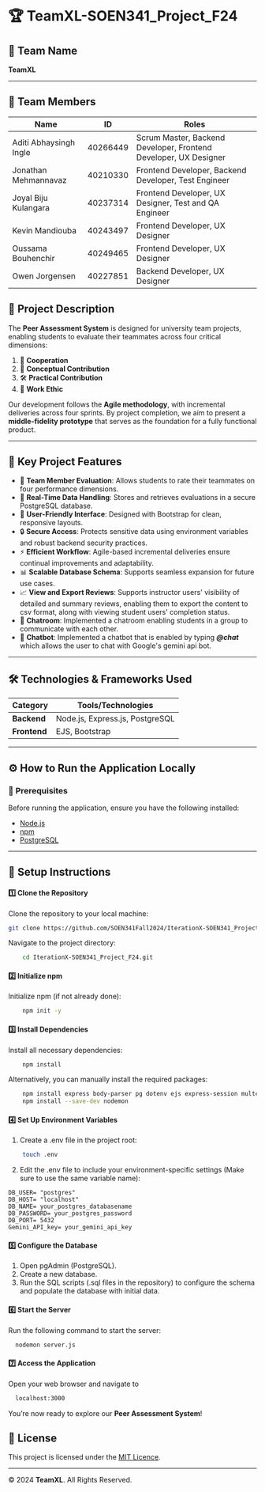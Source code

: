 # 🏆 **TeamXL-SOEN341_Project_F24**

## 🚀 **Team Name**
**TeamXL**  

---

## 👥 **Team Members**
| **Name**                  | **ID**     | **Roles**                                                                 |
|---------------------------|------------|---------------------------------------------------------------------------|
| Aditi Abhaysingh Ingle    | 40266449   | Scrum Master, Backend Developer, Frontend Developer, UX Designer          |
| Jonathan Mehmannavaz      | 40210330   | Frontend Developer, Backend Developer, Test Engineer                      |
| Joyal Biju Kulangara      | 40237314   | Frontend Developer, UX Designer, Test and QA Engineer                     |
| Kevin Mandiouba           | 40243497   | Frontend Developer, UX Designer                                           |
| Oussama Bouhenchir        | 40249465   | Frontend Developer, UX Designer                                           |
| Owen Jorgensen            | 40227851   | Backend Developer, UX Designer                                            |


## 📜 **Project Description**
The **Peer Assessment System** is designed for university team projects, enabling students to evaluate their teammates across four critical dimensions:  
1. 🤝 **Cooperation**  
2. 🧠 **Conceptual Contribution**  
3. 🛠️ **Practical Contribution**  
4. 💼 **Work Ethic**  

Our development follows the **Agile methodology**, with incremental deliveries across four sprints. By project completion, we aim to present a **middle-fidelity prototype** that serves as the foundation for a fully functional product.  

---

## 🔑 **Key Project Features**
- 🌟 **Team Member Evaluation**: Allows students to rate their teammates on four performance dimensions.  
- 🔄 **Real-Time Data Handling**: Stores and retrieves evaluations in a secure PostgreSQL database.  
- 🎨 **User-Friendly Interface**: Designed with Bootstrap for clean, responsive layouts.  
- 🔒 **Secure Access**: Protects sensitive data using environment variables and robust backend security practices.  
- ⚡ **Efficient Workflow**: Agile-based incremental deliveries ensure continual improvements and adaptability.  
- 📊 **Scalable Database Schema**: Supports seamless expansion for future use cases.
- 📈 **View and Export Reviews**: Supports instructor users' visibility of detailed and summary reviews, enabling them to export the content to csv format, along with viewing student users' completion status.
- 💬 **Chatroom**: Implemented a chatroom enabling students in a group to communicate with each other.
- 🤖 **Chatbot**: Implemented a chatbot that is enabled by typing **_@chat_** which allows the user to chat with Google's gemini api bot. 


---

## 🛠️ **Technologies & Frameworks Used**
| **Category**  | **Tools/Technologies**          |
|---------------|---------------------------------|
| **Backend**   | Node.js, Express.js, PostgreSQL |
| **Frontend**  | EJS, Bootstrap                  |

---

## ⚙️ **How to Run the Application Locally**

### 📝 **Prerequisites**
Before running the application, ensure you have the following installed:
- [Node.js](https://nodejs.org/)  
- [npm](https://www.npmjs.com/)  
- [PostgreSQL](https://www.postgresql.org/)  

---

## 🔧 **Setup Instructions**

#### 1️⃣ **Clone the Repository**
Clone the repository to your local machine:  
```bash
git clone https://github.com/SOEN341Fall2024/IterationX-SOEN341_Project_F24.git
```

Navigate to the project directory:

```bash
    cd IterationX-SOEN341_Project_F24.git
```

#### 2️⃣ **Initialize npm**
Initialize npm (if not already done):

```bash
    npm init -y
```
#### 3️⃣ **Install Dependencies**
Install all necessary dependencies:

```bash
    npm install 
```

Alternatively, you can manually install the required packages:

```bash
    npm install express body-parser pg dotenv ejs express-session multer csv-parser json2csv bcrypt
    npm install --save-dev nodemon
```
#### 4️⃣ **Set Up Environment Variables**

1. Create a .env file in the project root:

```bash
    touch .env
```
2. Edit the .env file to include your environment-specific settings (Make sure to use the same variable name):
   
```env  
DB_USER= "postgres"
DB_HOST= "localhost"
DB_NAME= your_postgres_databasename
DB_PASSWORD= your_postgres_password
DB_PORT= 5432
Gemini_API_key= your_gemini_api_key
```
#### 5️⃣ Configure the Database

1. Open pgAdmin (PostgreSQL).
2. Create a new database.
3. Run the SQL scripts (.sql files in the repository) to configure the schema and populate the database with initial data.

#### 6️⃣ Start the Server

Run the following command to start the server:
```bash
  nodemon server.js
```
#### 7️⃣ Access the Application
Open your web browser and navigate to 
```bash
  localhost:3000
```
You’re now ready to explore our **Peer Assessment System**!

## 📄 License

This project is licensed under the [MIT Licence](./LICENSE).

---

© 2024 **TeamXL**. All Rights Reserved.